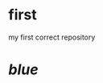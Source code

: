 # first
my first correct repository 
<html> 
<body> 
  <p style="color:blue; font-family:cursive;"><em><h1>blue</h1></em></p>
  </body>
  
